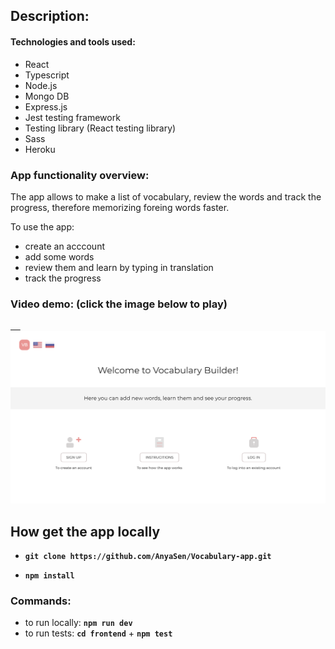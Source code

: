 ## Description:

#### Technologies and tools used:

- React
- Typescript
- Node.js
- Mongo DB
- Express.js
- Jest testing framework
- Testing library (React testing library)
- Sass
- Heroku

### App functionality overview:

The app allows to make a list of vocabulary, review the words and track the progress, therefore memorizing foreing words faster.

To use the app:

- create an acccount
- add some words
- review them and learn by typing in translation
- track the progress

<!-- ### Demo link

[Click to go to live demo](). -->

### Video demo: (click the image below to play)

<a href="https://youtu.be/wkZnL-1QmGQ" target='_blank'>
    <img src="./video_demo.png" alt="Demo Video"/>
</a>

## How get the app locally

- **`git clone https://github.com/AnyaSen/Vocabulary-app.git`**

- **`npm install`**

### Commands:

- to run locally: **`npm run dev`**
- to run tests: **`cd frontend`** + **`npm test`**
